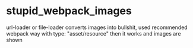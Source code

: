 # stupid_webpack_images

url-loader or file-loader converts images into bullshit, used recommended webpack way with type: "asset/resource" then it works and images are shown
